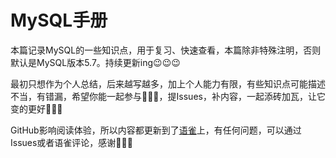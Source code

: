 # MySQL手册
本篇记录MySQL的一些知识点，用于复习、快速查看，本篇除非特殊注明，否则默认是MySQL版本5.7。持续更新ing😉😉😉

最初只想作为个人总结，后来越写越多，加上个人能力有限，有些知识点可能描述不当，有错漏，希望你能一起参与🎉🎉🎉，提Issues，补内容，一起添砖加瓦，让它变的更好💪💪💪

GitHub影响阅读体验，所以内容都更新到了[语雀](https://www.yuque.com/liueleven/ehffhb/qufzrq)上，有任何问题，可以通过Issues或者语雀评论，感谢🙏🙏🙏
